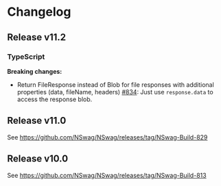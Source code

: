 # Changelog

## Release v11.2

### TypeScript

**Breaking changes:**

- Return FileResponse instead of Blob for file responses with additional properties (data, fileName, headers) [#834](https://github.com/NSwag/NSwag/issues/834): Just use `response.data` to access the response blob. 

## Release v11.0

See https://github.com/NSwag/NSwag/releases/tag/NSwag-Build-829

## Release v10.0

See https://github.com/NSwag/NSwag/releases/tag/NSwag-Build-813
